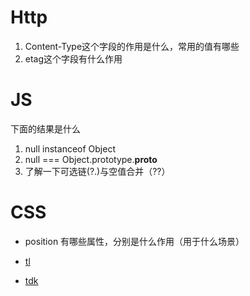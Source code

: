 # Http
1. Content-Type这个字段的作用是什么，常用的值有哪些
2. etag这个字段有什么作用

# JS
下面的结果是什么
1. null instanceof Object
2. null === Object.prototype.__proto__
3. 了解一下可选链(?.)与空值合并（??）

# CSS
* position 有哪些属性，分别是什么作用（用于什么场景）

* [tl](https://juejin.cn/post/6913829879054073864)
* [tdk](https://www.cnblogs.com/dark-duck/p/14288313.html)